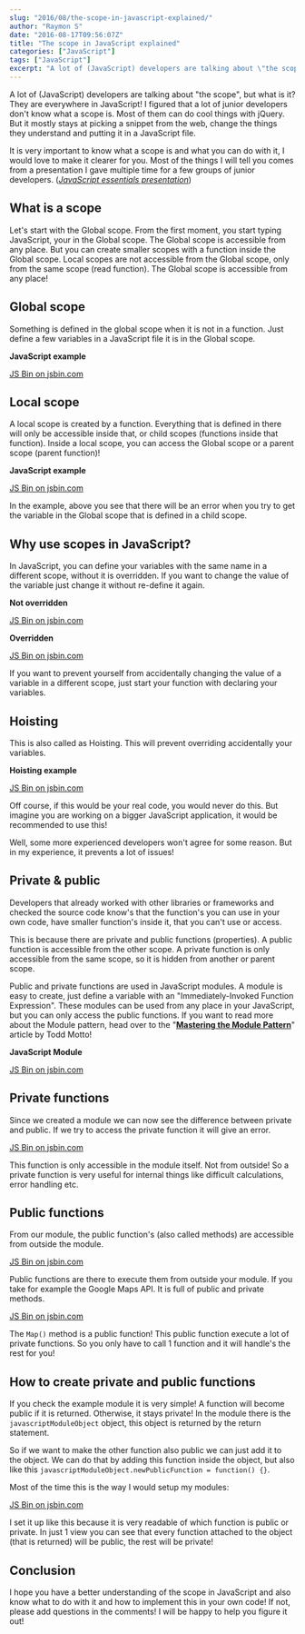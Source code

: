 ```yaml
---
slug: "2016/08/the-scope-in-javascript-explained/"
author: "Raymon S"
date: "2016-08-17T09:56:07Z"
title: "The scope in JavaScript explained"
categories: ["JavaScript"]
tags: ["JavaScript"]
excerpt: "A lot of (JavaScript) developers are talking about \"the scope\", but what is it? They are everywhe..."
---
```


A lot of (JavaScript) developers are talking about "the scope", but what is it? They are everywhere in JavaScript! I figured that a lot of junior developers don't know what a scope is. Most of them can do cool things with jQuery. But it mostly stays at picking a snippet from the web, change the things they understand and putting it in a JavaScript file.

It is very important to know what a scope is and what you can do with it, I would love to make it clearer for you. Most of the things I will tell you comes from a presentation I gave multiple time for a few groups of junior developers. (_[JavaScript essentials presentation](http://slides.com/raymonschouwenaar-1/javascript-essentials#/8)_)

## What is a scope

Let's start with the Global scope. From the first moment, you start typing JavaScript, your in the Global scope. The Global scope is accessible from any place. But you can create smaller scopes with a function inside the Global scope. Local scopes are not accessible from the Global scope, only from the same scope (read function). The Global scope is accessible from any place!

## Global scope

Something is defined in the global scope when it is not in a function. Just define a few variables in a JavaScript file it is in the Global scope.

**JavaScript example**

[JS Bin on jsbin.com](http://jsbin.com/gicutut/embed?js,console)<script src="https://static.jsbin.com/js/embed.min.js?3.39.11"></script>

## Local scope

A local scope is created by a function. Everything that is defined in there will only be accessible inside that, or child scopes (functions inside that function). Inside a local scope, you can access the Global scope or a parent scope (parent function)!

**JavaScript example**

[JS Bin on jsbin.com](http://jsbin.com/domigov/embed?js,console)<script src="https://static.jsbin.com/js/embed.min.js?3.39.11"></script>

In the example, above you see that there will be an error when you try to get the variable in the Global scope that is defined in a child scope.

## Why use scopes in JavaScript?

In JavaScript, you can define your variables with the same name in a different scope, without it is overridden. If you want to change the value of the variable just change it without re-define it again.

**Not overridden**

[JS Bin on jsbin.com](http://jsbin.com/nejide/embed?js,console)<script src="https://static.jsbin.com/js/embed.min.js?3.39.11"></script>

**Overridden**

[JS Bin on jsbin.com](http://jsbin.com/zodaqo/embed?js,console)<script src="https://static.jsbin.com/js/embed.min.js?3.39.11"></script>

If you want to prevent yourself from accidentally changing the value of a variable in a different scope, just start your function with declaring your variables.

## Hoisting

This is also called as Hoisting. This will prevent overriding accidentally your variables.

**Hoisting example**

[JS Bin on jsbin.com](http://jsbin.com/kuhotok/embed?js,console)<script src="https://static.jsbin.com/js/embed.min.js?3.39.11"></script>

Off course, if this would be your real code, you would never do this. But imagine you are working on a bigger JavaScript application, it would be recommended to use this!

Well, some more experienced developers won't agree for some reason. But in my experience, it prevents a lot of issues!

## Private & public

Developers that already worked with other libraries or frameworks and checked the source code know's that the function's you can use in your own code, have smaller function's inside it, that you can't use or access.

This is because there are private and public functions (properties). A public function is accessible from the other scope. A private function is only accessible from the same scope, so it is hidden from another or parent scope.

Public and private functions are used in JavaScript modules. A module is easy to create, just define a variable with an "Immediately-Invoked Function Expression". These modules can be used from any place in your JavaScript, but you can only access the public functions. If you want to read more about the Module pattern, head over to the "**[Mastering the Module Pattern](https://toddmotto.com/mastering-the-module-pattern/)**" article by Todd Motto!

**JavaScript Module**

[JS Bin on jsbin.com](http://jsbin.com/fiqutij/4/embed?js)<script src="https://static.jsbin.com/js/embed.min.js?3.39.11"></script>

## Private functions

Since we created a module we can now see the difference between private and public. If we try to access the private function it will give an error.

[JS Bin on jsbin.com](http://jsbin.com/dowazit/embed?js,console)<script src="https://static.jsbin.com/js/embed.min.js?3.39.11"></script>

This function is only accessible in the module itself. Not from outside! So a private function is very useful for internal things like difficult calculations, error handling etc.

## Public functions

From our module, the public function's (also called methods) are accessible from outside the module.

[JS Bin on jsbin.com](http://jsbin.com/fidila/embed?js,console)<script src="https://static.jsbin.com/js/embed.min.js?3.39.11"></script>

Public functions are there to execute them from outside your module. If you take for example the Google Maps API. It is full of public and private methods.

[JS Bin on jsbin.com](http://jsbin.com/bidicu/embed?js)<script src="https://static.jsbin.com/js/embed.min.js?3.39.11"></script>

The `Map()` method is a public function! This public function execute a lot of private functions. So you only have to call 1 function and it will handle's the rest for you!

## How to create private and public functions

If you check the example module it is very simple! A function will become public if it is returned. Otherwise, it stays private! In the module there is the `javascriptModuleObject` object, this object is returned by the return statement.

So if we want to make the other function also public we can just add it to the object. We can do that by adding this function inside the object, but also like this `javascriptModuleObject.newPublicFunction = function() {}`.

Most of the time this is the way I would setup my modules:

[JS Bin on jsbin.com](http://jsbin.com/hisupo/embed?js,console)<script src="https://static.jsbin.com/js/embed.min.js?3.39.11"></script>

I set it up like this because it is very readable of which function is public or private. In just 1 view you can see that every function attached to the object (that is returned) will be public, the rest will be private!

## Conclusion

I hope you have a better understanding of the scope in JavaScript and also know what to do with it and how to implement this in your own code! If not, please add questions in the comments! I will be happy to help you figure it out!